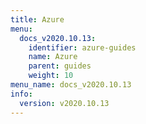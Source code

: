 ```yaml
---
title: Azure
menu:
  docs_v2020.10.13:
    identifier: azure-guides
    name: Azure
    parent: guides
    weight: 10
menu_name: docs_v2020.10.13
info:
  version: v2020.10.13
---
```


